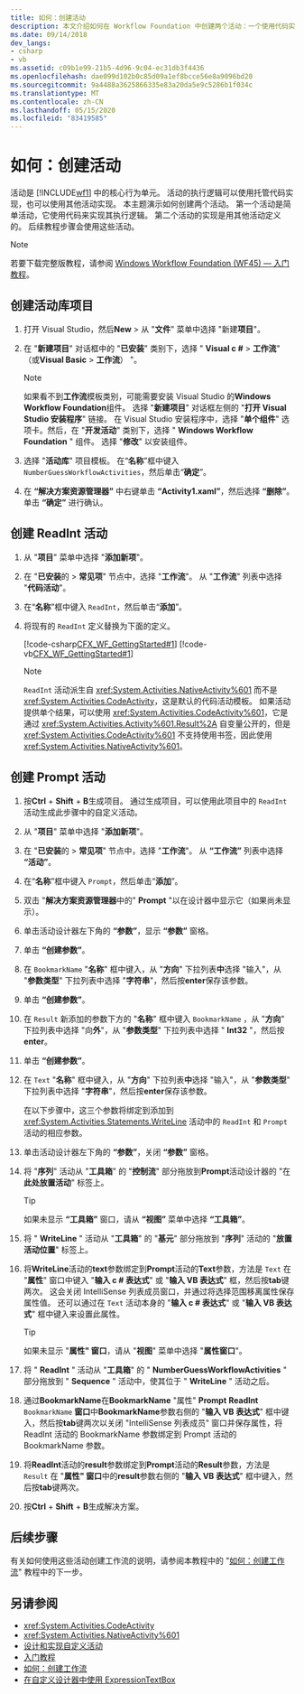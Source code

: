 ```yaml
---
title: 如何：创建活动
description: 本文介绍如何在 Workflow Foundation 中创建两个活动：一个使用代码实现其逻辑，另一个使用其他活动定义。
ms.date: 09/14/2018
dev_langs:
- csharp
- vb
ms.assetid: c09b1e99-21b5-4d96-9c04-ec31db3f4436
ms.openlocfilehash: dae099d102b0c85d09a1ef8bcce56e8a9096bd20
ms.sourcegitcommit: 9a4488a3625866335e83a20da5e9c5286b1f034c
ms.translationtype: MT
ms.contentlocale: zh-CN
ms.lasthandoff: 05/15/2020
ms.locfileid: "83419585"
---
```

# <a name="how-to-create-an-activity"></a>如何：创建活动

活动是 [!INCLUDE[wf1](../../../includes/wf1-md.md)] 中的核心行为单元。 活动的执行逻辑可以使用托管代码实现，也可以使用其他活动实现。 本主题演示如何创建两个活动。 第一个活动是简单活动，它使用代码来实现其执行逻辑。 第二个活动的实现是用其他活动定义的。 后续教程步骤会使用这些活动。

> [!NOTE]
> 若要下载完整版教程，请参阅 [Windows Workflow Foundation (WF45) — 入门教程](https://go.microsoft.com/fwlink/?LinkID=248976)。

## <a name="create-the-activity-library-project"></a>创建活动库项目

1. 打开 Visual Studio，然后**New**  >  从 "**文件**" 菜单中选择 "新建**项目**"。

2. 在 "**新建项目**" 对话框中的 "**已安装**" 类别下，选择 " **Visual c #**  >  **工作流**" （或**Visual Basic**  >  **工作流**） "。

    > [!NOTE]
    > 如果看不到**工作流**模板类别，可能需要安装 Visual Studio 的**Windows Workflow Foundation**组件。 选择 "**新建项目**" 对话框左侧的 "**打开 Visual Studio 安装程序**" 链接。 在 Visual Studio 安装程序中，选择 "**单个组件**" 选项卡。然后，在 "**开发活动**" 类别下，选择 " **Windows Workflow Foundation** " 组件。 选择 "**修改**" 以安装组件。

3. 选择 "**活动库**" 项目模板。 在“**名称**”框中键入 `NumberGuessWorkflowActivities`，然后单击“**确定**”。

4. 在 **“解决方案资源管理器”** 中右键单击 **“Activity1.xaml”**，然后选择 **“删除”**。 单击 **“确定”** 进行确认。

## <a name="create-the-readint-activity"></a>创建 ReadInt 活动

1. 从 "**项目**" 菜单中选择 "**添加新项**"。

2. 在 "**已安装**的  >  **常见项**" 节点中，选择 "**工作流**"。 从 "**工作流**" 列表中选择 "**代码活动**"。

3. 在“**名称**”框中键入 `ReadInt`，然后单击“**添加**”。

4. 将现有的 `ReadInt` 定义替换为下面的定义。

     [!code-csharp[CFX_WF_GettingStarted#1](~/samples/snippets/csharp/VS_Snippets_CFX/cfx_wf_gettingstarted/cs/readint.cs#1)]
     [!code-vb[CFX_WF_GettingStarted#1](~/samples/snippets/visualbasic/VS_Snippets_CFX/cfx_wf_gettingstarted/vb/readint.vb#1)]

    > [!NOTE]
    > `ReadInt` 活动派生自 <xref:System.Activities.NativeActivity%601> 而不是 <xref:System.Activities.CodeActivity>，这是默认的代码活动模板。 如果活动提供单个结果，可以使用 <xref:System.Activities.CodeActivity%601>，它是通过 <xref:System.Activities.Activity%601.Result%2A> 自变量公开的，但是 <xref:System.Activities.CodeActivity%601> 不支持使用书签，因此使用 <xref:System.Activities.NativeActivity%601>。

## <a name="create-the-prompt-activity"></a>创建 Prompt 活动

1. 按**Ctrl** + **Shift** + **B**生成项目。 通过生成项目，可以使用此项目中的 `ReadInt` 活动生成此步骤中的自定义活动。

2. 从 "**项目**" 菜单中选择 "**添加新项**"。

3. 在 "**已安装**的  >  **常见项**" 节点中，选择 "**工作流**"。 从 **“工作流”** 列表中选择 **“活动”**。

4. 在“**名称**”框中键入 `Prompt`，然后单击“**添加**”。

5. 双击 "**解决方案资源管理器**中的" **Prompt** "以在设计器中显示它（如果尚未显示）。

6. 单击活动设计器左下角的 **“参数”**，显示 **“参数”** 窗格。

7. 单击 **“创建参数”**。

8. 在 `BookmarkName` "**名称**" 框中键入，从 "**方向**" 下拉列表**中**选择 "输入"，从 "**参数类型**" 下拉列表中选择 "**字符串**"，然后按**enter**保存该参数。

9. 单击 **“创建参数”**。

10. 在 `Result` 新添加的参数下方的 "**名称**" 框中键入 `BookmarkName` ，从 "**方向**" 下拉列表中选择 "向**外**"，从 "**参数类型**" 下拉列表中选择 " **Int32** "，然后按**enter**。

11. 单击 **“创建参数”**。

12. 在 `Text` "**名称**" 框中键入，从 "**方向**" 下拉列表**中**选择 "输入"，从 "**参数类型**" 下拉列表中选择 "**字符串**"，然后按**enter**保存该参数。

     在以下步骤中，这三个参数将绑定到添加到 <xref:System.Activities.Statements.WriteLine> 活动中的 `ReadInt` 和 `Prompt` 活动的相应参数。

13. 单击活动设计器左下角的 **“参数”**，关闭 **“参数”** 窗格。

14. 将 "**序列**" 活动从 "**工具箱**" 的 "**控制流**" 部分拖放到**Prompt**活动设计器的 "在**此处放置活动**" 标签上。

    > [!TIP]
    > 如果未显示 **“工具箱”** 窗口，请从 **“视图”** 菜单中选择 **“工具箱”**。

15. 将 " **WriteLine** " 活动从 "**工具箱**" 的 "**基元**" 部分拖放到 "**序列**" 活动的 "**放置活动位置**" 标签上。

16. 将**WriteLine**活动的**text**参数绑定到**Prompt**活动的**Text**参数，方法是 `Text` 在 "**属性**" 窗口中键入 "**输入 c # 表达式**" 或 "**输入 VB 表达式**" 框，然后按**tab**键两次。 这会关闭 IntelliSense 列表成员窗口，并通过将选择范围移离属性保存属性值。 还可以通过在 `Text` 活动本身的 "**输入 c # 表达式**" 或 "**输入 VB 表达式**" 框中键入来设置此属性。

    > [!TIP]
    > 如果未显示 "**属性" 窗口**，请从 "**视图**" 菜单中选择 "**属性窗口**"。

17. 将 " **ReadInt** " 活动从 "**工具箱**" 的 " **NumberGuessWorkflowActivities** " 部分拖放到 " **Sequence** " 活动中，使其位于 " **WriteLine** " 活动之后。

18. 通过**BookmarkName**在**BookmarkName** "属性" **Prompt** **ReadInt** `BookmarkName` **窗口**中**BookmarkName**参数右侧的 "**输入 VB 表达式**" 框中键入，然后按**tab**键两次以关闭 "IntelliSense 列表成员" 窗口并保存属性，将 ReadInt 活动的 BookmarkName 参数绑定到 Prompt 活动的 BookmarkName 参数。

19. 将**ReadInt**活动的**result**参数绑定到**Prompt**活动的**Result**参数，方法是 `Result` 在 "**属性" 窗口**中的**result**参数右侧的 "**输入 VB 表达式**" 框中键入，然后按**tab**键两次。

20. 按**Ctrl** + **Shift** + **B**生成解决方案。

## <a name="next-steps"></a>后续步骤

有关如何使用这些活动创建工作流的说明，请参阅本教程中的 "[如何：创建工作流](how-to-create-a-workflow.md)" 教程中的下一步。

## <a name="see-also"></a>另请参阅

- <xref:System.Activities.CodeActivity>
- <xref:System.Activities.NativeActivity%601>
- [设计和实现自定义活动](designing-and-implementing-custom-activities.md)
- [入门教程](getting-started-tutorial.md)
- [如何：创建工作流](how-to-create-a-workflow.md)
- [在自定义设计器中使用 ExpressionTextBox](./samples/using-the-expressiontextbox-in-a-custom-activity-designer.md)
